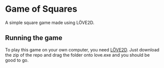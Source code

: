 # Game of Squares

A simple square game made using LÖVE2D.

## Running the game

To play this game on your own computer, you need [LÖVE2D](https://love2d.org/). Just download the zip of the repo and drag the folder onto love.exe and you should be good to go.
